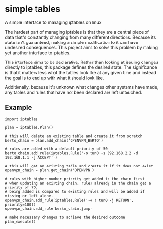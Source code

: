 # simple tables
A simple interface to managing iptables on linux

The hardest part of managing iptables is that they are a central piece of data that's constantly changing from many different directions.  Because its state isn't guaranteed, making a simple modification to it can have undesired consequences.  This project aims to solve this problem by making yet another interface to iptables.

This interface aims to be declarative.  Rather than looking at issuing changes directly to iptables, this package defines the desired state.  The significance is that it matters less what the tables look like at any given time and instead the goal is to end up with what it should look like.

Additionally, because it's unknown what changes other systems have made, any tables and rules that have not been declared are left untouched.


## Example

```
import iptables

plan = iptables.Plan()

# this will delete an existing table and create it from scratch
berto_chain = plan.add_chain('OPENVPN_BERTO')

# rules are added with a default priority of 50
berto_chain.add_rule(iptables.Rule('-o tun0 -s 192.168.2.2 -d 192.168.1.1 -j ACCEPT'))

# this will get an existing table and create it if it does not exist
openvpn_chain = plan.get_chain('OPENVPN')

# rules with higher number priority get added to the chain first
# when updating an existing chain, rules already in the chain get a priority of 70.
# being added is compared to existing rules and will be added if missing or left alone.
openvpn_chain.add_rule(iptables.Rule('-o ! tun0 -j RETURN', priority=100))
openvpn_chain.add_rule(berto_chain.jump)

# make necessary changes to achieve the desired outcome
plan_execute()
```
